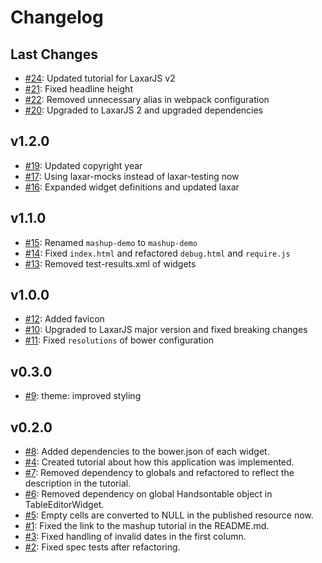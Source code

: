 # Changelog

## Last Changes

- [#24](https://github.com/LaxarJS/mashup-demo/issues/24): Updated tutorial for LaxarJS v2
- [#21](https://github.com/LaxarJS/mashup-demo/issues/21): Fixed headline height
- [#22](https://github.com/LaxarJS/mashup-demo/issues/22): Removed unnecessary alias in webpack configuration
- [#20](https://github.com/LaxarJS/mashup-demo/issues/20): Upgraded to LaxarJS 2 and upgraded dependencies


## v1.2.0

- [#19](https://github.com/LaxarJS/mashup-demo/issues/19): Updated copyright year
- [#17](https://github.com/LaxarJS/mashup-demo/issues/17): Using laxar-mocks instead of laxar-testing now
- [#16](https://github.com/LaxarJS/mashup-demo/issues/16): Expanded widget definitions and updated laxar


## v1.1.0

- [#15](https://github.com/LaxarJS/mashup-demo/issues/15): Renamed `mashup-demo` to `mashup-demo`
- [#14](https://github.com/LaxarJS/mashup-demo/issues/14): Fixed `index.html` and refactored `debug.html` and `require.js`
- [#13](https://github.com/LaxarJS/mashup-demo/issues/13): Removed test-results.xml of widgets


## v1.0.0

- [#12](https://github.com/LaxarJS/mashup-demo/issues/12): Added favicon
- [#10](https://github.com/LaxarJS/mashup-demo/issues/10): Upgraded to LaxarJS major version and fixed breaking changes
- [#11](https://github.com/LaxarJS/mashup-demo/issues/11): Fixed `resolutions` of bower configuration


## v0.3.0

- [#9](https://github.com/LaxarJS/mashup-demo/issues/9): theme: improved styling


## v0.2.0

- [#8](https://github.com/LaxarJS/mashup-demo/issues/8): Added dependencies to the bower.json of each widget.
- [#4](https://github.com/LaxarJS/mashup-demo/issues/4): Created tutorial about how this application was implemented.
- [#7](https://github.com/LaxarJS/mashup-demo/issues/7): Removed dependency to globals and refactored to reflect the description in the tutorial.
- [#6](https://github.com/LaxarJS/mashup-demo/issues/6): Removed dependency on global Handsontable object in TableEditorWidget.
- [#5](https://github.com/LaxarJS/mashup-demo/issues/5): Empty cells are converted to NULL in the published resource now.
- [#1](https://github.com/LaxarJS/mashup-demo/issues/1): Fixed the link to the mashup tutorial in the README.md.
- [#3](https://github.com/LaxarJS/mashup-demo/issues/3): Fixed handling of invalid dates in the first column.
- [#2](https://github.com/LaxarJS/mashup-demo/issues/2): Fixed spec tests after refactoring.
